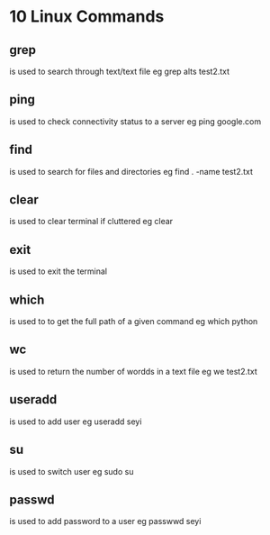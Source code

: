 # 10  Linux Commands  

## grep 
is used to search through text/text file
eg grep alts test2.txt


## ping
is used to check connectivity status to a server
eg ping google.com

## find
is  used to search for files and directories
eg find . -name test2.txt

## clear
is used to clear terminal if cluttered
eg clear

## exit
is used to exit the terminal

## which
is used to to get the full path of a given command
eg which python 

## wc
is used to return the number of wordds in a text file
eg we test2.txt

## useradd
is used to add user
eg useradd seyi

## su 
is used to switch user
eg sudo su

## passwd
is used to add password to a user
eg passwwd seyi